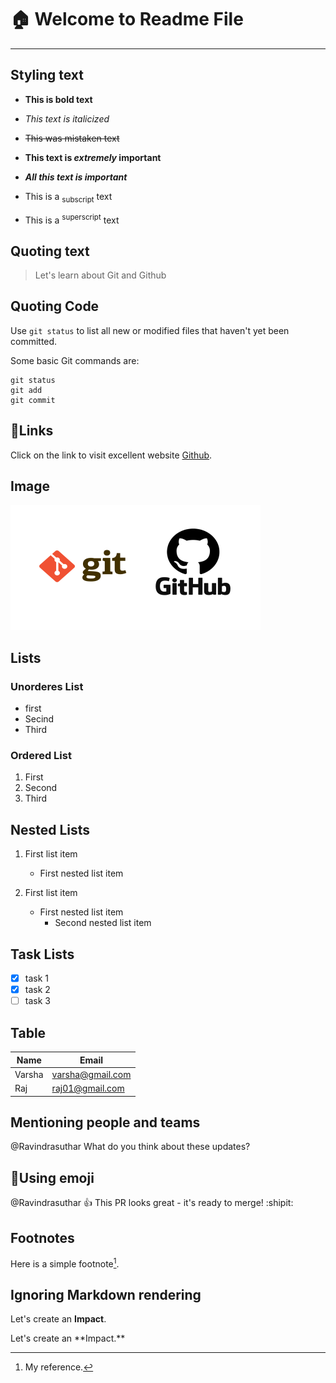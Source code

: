 # 🏠 Welcome to Readme File
---


## Styling text      <!-- we can see list of styling text in unordered list -->
* __This is bold text__

* _This text is italicized_

* ~~This was mistaken text~~

* **This text is _extremely_ important**

* ***All this text is important***

* This is a <sub>subscript</sub> text

* This is a <sup>superscript</sup> text

## Quoting text
> Let's learn about Git and Github

## Quoting Code
Use `git status` to list all new or modified files that haven't yet been committed.

Some basic Git commands are:
```
git status
git add
git commit
```

## 🔗Links
Click on the link to visit excellent website [Github](https://github.com/).

## Image 
![Image](https://github.com/Ravindrasuthar/first-one/blob/main/git_github.png)

## Lists
### Unorderes List
* first
* Secind
* Third

### Ordered List
1. First
1. Second
1. Third

## Nested Lists
1. First list item
     - First nested list item


1. First list item
   - First nested list item
     - Second nested list item

## Task Lists
- [x] task 1
- [x] task 2
- [ ] task 3

## Table 
|      Name      |      Email      |
| -------------- | --------------- |
|    Varsha      | varsha@gmail.com|
|       Raj      | raj01@gmail.com |

## Mentioning people and teams
@Ravindrasuthar What do you think about these updates?


## 🍋Using emoji
@Ravindrasuthar :+1: This PR looks great - it's ready to merge! :shipit:


## Footnotes
Here is a simple footnote[^1].
[^1]: My reference.

## Ignoring Markdown rendering
Let's create an **Impact**.

Let's create an \*\*Impact.\*\*
